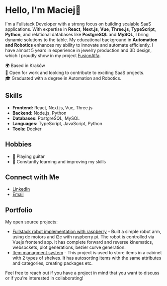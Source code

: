 # Hello, I'm Maciej👋

I'm a Fullstack Developer with a strong focus on building scalable SaaS applications. With expertise in **React**, **Next.js**, **Vue**, **Three.js**, **TypeScript**, **Python**, and relational databases like **PostgreSQL** and **MySQL**, I bring dynamic solutions to the table. My educational background in **Automation and Robotics** enhances my ability to innovate and automate efficiently.
I have almost 5 years in experience in jewelry production and 3D design, which I proudly show in my project [FusionAlfa](https://fusionalfa.com).

🌍 Based in Kraków <br>
🔭 Open for work and looking to contribute to exciting SaaS projects. <br>
🎓 Graduated with a degree in Automation and Robotics. <br>

## Skills
- **Frontend:** React, Next.js, Vue, Three.js
- **Backend:** Node.js, Python
- **Databases:** PostgreSQL, MySQL
- **Languages:** TypeScript, JavaScript, Python
- **Tools:** Docker

## Hobbies
- 🎸 Playing guitar
- 🌱 Constantly learning and improving my skills

## Connect with Me
- [LinkedIn](https://www.linkedin.com/in/maciej-krawczyk-05aa94269/)
- [Email](mailto:kontakt.maciejkrawczyk@gmail.com)

## Portfolio
My open source projects:
- [Fullstack robot implementation with raspberry](https://github.com/MaciejKrawczyk/robot) - Built a simple robot arm, using dc motors and i2c with raspberry pi. The robot is controlled via Vuejs frontend app. It has complete forward and reverse kinematics, websockets, plot generations, bezier curve generation. 
- [Item managment system](https://github.com/MaciejKrawczyk/stelmach-warehouse-management-system) - This project is used to store items in a cabinet with 2 types of shelves. It has autosorting items with the same attributes and categories, creating packages etc.

Feel free to reach out if you have a project in mind that you want to discuss or if you're interested in collaborating!


